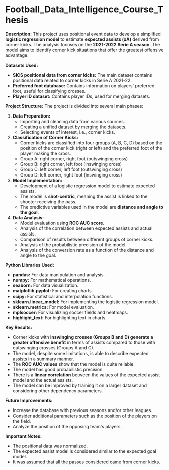 # Football_Data_Intelligence_Course_Thesis

**Description:**
This project uses positional event data to develop a simplified **logistic regression model** to estimate **expected assists (xA)** derived from corner kicks. The analysis focuses on the **2021-2022 Serie A season**. The model aims to identify corner kick situations that offer the greatest offensive advantage.

**Datasets Used:**
*   **SICS positional data from corner kicks:** The main dataset contains positional data related to corner kicks in Serie A 2021-22.
*   **Preferred foot database:** Contains information on players' preferred foot, useful for classifying crosses.
*   **Player ID dataset:** Contains player IDs, used for merging datasets.

**Project Structure:**
The project is divided into several main phases:

1.  **Data Preparation:**
    *   Importing and cleaning data from various sources.
    *   Creating a unified dataset by merging the datasets.
    *   Selecting events of interest, i.e., corner kicks.
2.  **Classification of Corner Kicks:**
    *   Corner kicks are classified into four groups (A, B, C, D) based on the position of the corner kick (right or left) and the preferred foot of the player making the cross.
    *   Group A: right corner, right foot (outswinging cross)
    *   Group B: right corner, left foot (inswinging cross)
    *   Group C: left corner, left foot (outswinging cross)
    *   Group D: left corner, right foot (inswinging cross)
3.  **Model Implementation:**
    *   Development of a logistic regression model to estimate expected assists.
    *   The model is **shot-centric**, meaning the assist is linked to the shooter receiving the pass.
    *   The predictive variables used in the model are **distance and angle to the goal**.
4.  **Data Analysis:**
    *   Model evaluation using **ROC AUC score**.
    *   Analysis of the correlation between expected assists and actual assists.
    *   Comparison of results between different groups of corner kicks.
    *   Analysis of the probabilistic precision of the model.
    *  Analysis of the conversion rate as a function of the distance and angle to the goal.

**Python Libraries Used:**
*   **pandas:** For data manipulation and analysis.
*   **numpy:** For mathematical operations.
*   **seaborn:** For data visualization.
*   **matplotlib.pyplot:** For creating charts.
*   **scipy:** For statistical and interpolation functions.
*   **sklearn.linear_model:** For implementing the logistic regression model.
*   **sklearn.metrics:** For model evaluation.
*   **mplsoccer:** For visualizing soccer fields and heatmaps.
*   **highlight_text:** For highlighting text in charts.

**Key Results:**
*   Corner kicks with **inswinging crosses (Groups B and D) generate a greater offensive benefit** in terms of assists compared to those with outswinging crosses (Groups A and C).
*   The model, despite some limitations, is able to describe expected assists in a summary manner.
*   The **ROC AUC values** show that the model is quite reliable.
*   The model has good probabilistic precision.
*   There is a **linear correlation** between the values of the expected assist model and the actual assists.
*   The model can be improved by training it on a larger dataset and considering other dependency parameters.

**Future Improvements:**
*   Increase the database with previous seasons and/or other leagues.
*   Consider additional parameters such as the position of the players on the field.
*   Analyze the position of the opposing team's players.

**Important Notes:**
*   The positional data was normalized.
*   The expected assist model is considered similar to the expected goal model.
*   It was assumed that all the passes considered came from corner kicks.
